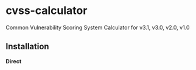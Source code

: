 # cvss-calculator
Common Vulnerability Scoring System Calculator for v3.1, v3.0, v2.0, v1.0

## Installation

**Direct <script>**
```html
<script src="https://cdn.jsdelivr.net/npm/cvss-calculator/dist/cvss.js"></script>
```

```js
const cvss = new Cvss("Cvss Vector ...");
const baseScore = cvss.getBaseScore();
```
> Example: https://github.com/bugra9/cvss-calculator/tree/master/examples/browser

**ES Module**
```html
<script type="module">
    import 'https://cdn.jsdelivr.net/npm/cvss-calculator/dist/cvss.js'

    const cvss = new Cvss("Cvss Vector ...");
    const baseScore = cvss.getBaseScore();
</script>
```
> Example: https://github.com/bugra9/cvss-calculator/tree/master/examples/module-browser

**Builder such as Webpack (Vue, React, Angular, ...)**
```bash
yarn add cvss-calculator
# or
npm install cvss-calculator
```

```js
import Cvss from 'cvss-calculator';

const cvss = new Cvss("Cvss Vector ...");
const baseScore = cvss.getBaseScore();
```

**Node.js**
```bash
yarn add cvss-calculator
# or
npm install cvss-calculator
```

```js
import Cvss from 'cvss-calculator';

const cvss = new Cvss("Cvss Vector ...");
const baseScore = cvss.getBaseScore();
```
> Example: https://github.com/bugra9/cvss-calculator/blob/master/examples/node/index.js

## Usage
```js
import Cvss from 'cvss-calculator';

const cvss = new Cvss("Cvss Vector ...");
const baseScore = cvss.getBaseScore();
const rating = cvss.getRating();
const impactScore = cvss.getImpactScore();
const exploitabilityScore = cvss.getExploitabilityScore();
const temporalScore = cvss.getTemporalScore();
const environmentalScore = cvss.getEnvironmentalScore();

const cvssVersion = cvss.getVersion();
const cvssVector = cvss.getVector();
const cvssLongVector = cvss.getLongVector();

const cvss2 = new Cvss("Cvss Vector ...");
const isEqual = cvss.isEqual(cvss2);
```
